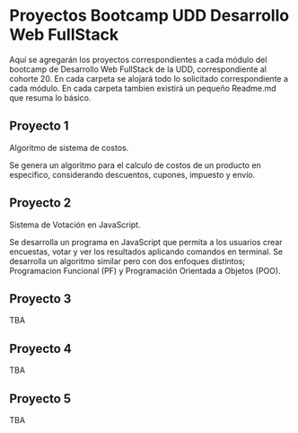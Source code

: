 
# Proyectos Bootcamp UDD Desarrollo Web FullStack

Aquí se agregarán los proyectos correspondientes a cada módulo del bootcamp de Desarrollo Web FullStack de la UDD, correspondiente al cohorte 20. En cada carpeta se alojará todo lo solicitado correspondiente a cada módulo.
En cada carpeta tambien existirá un pequeño Readme.md que resuma lo básico.

## Proyecto 1

Algoritmo de sistema de costos.

Se genera un algoritmo para el calculo de costos de un producto en especifico, considerando descuentos, cupones, impuesto y envío.

## Proyecto 2
Sistema de Votación en JavaScript.

Se desarrolla un programa en JavaScript que permita a los usuarios crear encuestas, votar y ver los resultados aplicando comandos en terminal. Se desarrolla un algoritmo similar pero con dos enfoques distintos; Programacion Funcional (PF) y Programación Orientada a Objetos (POO).

## Proyecto 3
TBA

## Proyecto 4
TBA

## Proyecto 5
TBA
